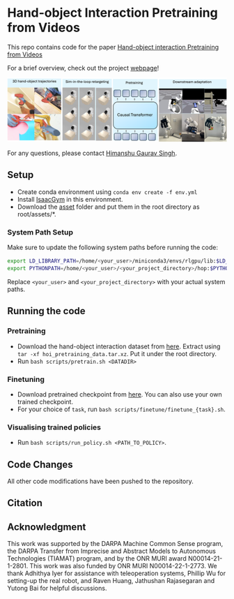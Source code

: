 # Hand-object Interaction Pretraining from Videos

This repo contains code for the paper [Hand-object interaction Pretraining from Videos](https://hgaurav2k.github.io/hop/pdf/manuscript.pdf)

<!-- Published in the International Conference of Computer Vision and Pattern Recognition (CVPR) 2019. -->

For a brief overview, check out the project [webpage](https://hgaurav2k.github.io/hop)!

<img src='imgs/approach.png'>

For any questions, please contact [Himanshu Gaurav Singh](https://hgaurav2k.github.io/).

## Setup

* Create conda environment using `conda env create -f env.yml`
* Install [IsaacGym](https://developer.nvidia.com/isaac-gym) in this environment.
* Download the [asset](https://drive.google.com/drive/folders/1BE3lg8k1kssGxojtL0OkQLscSAkbpNzS?usp=sharing) folder and put them in the root directory as root/assets/*.

### System Path Setup

Make sure to update the following system paths before running the code:

```bash
export LD_LIBRARY_PATH=/home/<your_user>/miniconda3/envs/rlgpu/lib:$LD_LIBRARY_PATH
export PYTHONPATH=/home/<your_user>/<your_project_directory>/hop:$PYTHONPATH
```

Replace `<your_user>` and `<your_project_directory>` with your actual system paths.

## Running the code

### Pretraining

* Download the hand-object interaction dataset from [here](https://drive.google.com/file/d/12-xghxt0rf_0xDo5SMdrRBnNr7LWJ02Y/view?usp=drive_link). Extract using `tar -xf hoi_pretraining_data.tar.xz`. Put it under the root directory.
* Run `bash scripts/pretrain.sh <DATADIR>`

### Finetuning

* Download pretrained checkpoint from [here](https://drive.google.com/file/d/10zYrzPK8T-1zB8dqB5o2MfK_iF0Uda_f/view?usp=sharing). You can also use your own trained checkpoint.
* For your choice of `task`, run `bash scripts/finetune/finetune_{task}.sh`.

### Visualising trained policies

* Run `bash scripts/run_policy.sh <PATH_TO_POLICY>`.

## Code Changes

All other code modifications have been pushed to the repository.

## Citation

## Acknowledgment

This work was supported by the DARPA Machine Common Sense program, the DARPA Transfer from Imprecise and Abstract Models to Autonomous Technologies (TIAMAT) program, and by the ONR MURI award N00014-21-1-2801. This work was also funded by ONR MURI N00014-22-1-2773. We thank Adhithya Iyer for assistance with teleoperation systems, Phillip Wu for setting-up the real robot, and Raven Huang, Jathushan Rajasegaran and Yutong Bai for helpful discussions.
